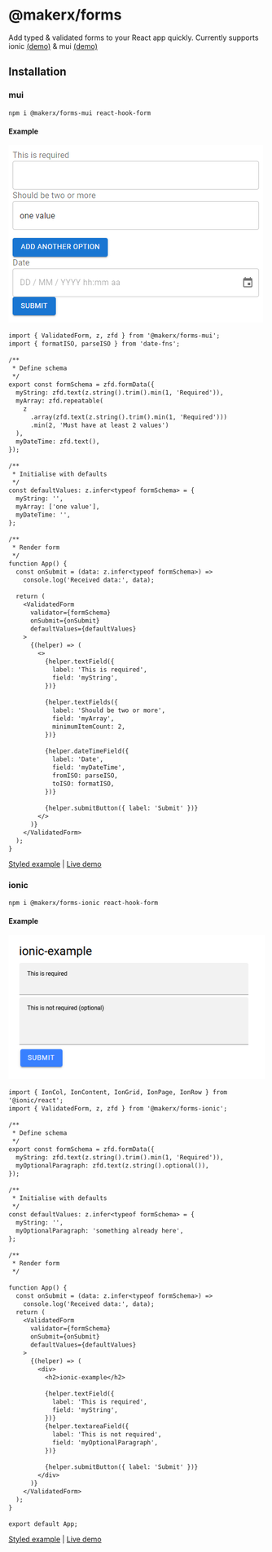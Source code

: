 # @makerx/forms

Add typed & validated forms to your React app quickly. Currently supports ionic [(demo)](https://makerxstudio.github.io/forms/ionic-example) & mui [(demo)](https://makerxstudio.github.io/forms/mui-example)

## Installation

### mui

```bash
npm i @makerx/forms-mui react-hook-form
```

#### Example

![Example](mui-example.png?raw=true)

```tsx
import { ValidatedForm, z, zfd } from '@makerx/forms-mui';
import { formatISO, parseISO } from 'date-fns';

/**
 * Define schema
 */
export const formSchema = zfd.formData({
  myString: zfd.text(z.string().trim().min(1, 'Required')),
  myArray: zfd.repeatable(
    z
      .array(zfd.text(z.string().trim().min(1, 'Required')))
      .min(2, 'Must have at least 2 values')
  ),
  myDateTime: zfd.text(),
});

/**
 * Initialise with defaults
 */
const defaultValues: z.infer<typeof formSchema> = {
  myString: '',
  myArray: ['one value'],
  myDateTime: '',
};

/**
 * Render form
 */
function App() {
  const onSubmit = (data: z.infer<typeof formSchema>) =>
    console.log('Received data:', data);

  return (
    <ValidatedForm
      validator={formSchema}
      onSubmit={onSubmit}
      defaultValues={defaultValues}
    >
      {(helper) => (
        <>
          {helper.textField({
            label: 'This is required',
            field: 'myString',
          })}

          {helper.textFields({
            label: 'Should be two or more',
            field: 'myArray',
            minimumItemCount: 2,
          })}

          {helper.dateTimeField({
            label: 'Date',
            field: 'myDateTime',
            fromISO: parseISO,
            toISO: formatISO,
          })}

          {helper.submitButton({ label: 'Submit' })}
        </>
      )}
    </ValidatedForm>
  );
}
```

[Styled example](https://github.com/MakerXStudio/forms/blob/main/packages/mui-example/src/App.tsx) | [Live demo](https://makerxstudio.github.io/forms/mui-example)

### ionic

```bash
npm i @makerx/forms-ionic react-hook-form
```

#### Example

![Example](ionic-example.png?raw=true)

```tsx
import { IonCol, IonContent, IonGrid, IonPage, IonRow } from '@ionic/react';
import { ValidatedForm, z, zfd } from '@makerx/forms-ionic';

/**
 * Define schema
 */
export const formSchema = zfd.formData({
  myString: zfd.text(z.string().trim().min(1, 'Required')),
  myOptionalParagraph: zfd.text(z.string().optional()),
});

/**
 * Initialise with defaults
 */
const defaultValues: z.infer<typeof formSchema> = {
  myString: '',
  myOptionalParagraph: 'something already here',
};

/**
 * Render form
 */

function App() {
  const onSubmit = (data: z.infer<typeof formSchema>) =>
    console.log('Received data:', data);
  return (
    <ValidatedForm
      validator={formSchema}
      onSubmit={onSubmit}
      defaultValues={defaultValues}
    >
      {(helper) => (
        <div>
          <h2>ionic-example</h2>

          {helper.textField({
            label: 'This is required',
            field: 'myString',
          })}
          {helper.textareaField({
            label: 'This is not required',
            field: 'myOptionalParagraph',
          })}

          {helper.submitButton({ label: 'Submit' })}
        </div>
      )}
    </ValidatedForm>
  );
}

export default App;
```

[Styled example](https://github.com/MakerXStudio/forms/blob/main/packages/ionic-example/src/App.tsx) | [Live demo](https://makerxstudio.github.io/forms/ionic-example)
